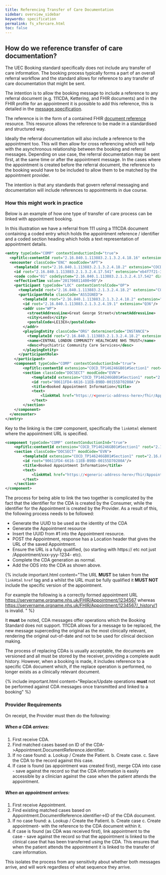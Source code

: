```yaml
---
title: Referencing Transfer of Care Documentation
sidebar: overview_sidebar
keywords: specification
permalink: fs_xfercare.html
toc: false
---
```


## How do we reference transfer of care documentation?

The UEC Booking standard specifically does not include any transfer of care information. The booking process typically forms a part of an overall referral workflow and the standard allows for reference to any transfer of care documentation that might be sent.

The intention is to allow the booking message to include a reference to any referral document (e.g. 111CDA, Kettering, and FHIR documents) and in the FHIR profile for an appointment it is possible to add this reference, this is detailed in the <a href="https://developer.nhs.uk/apis/nhsscheduling-1.0.5-alpha/appointment.html" target="_blank">message specification</a>.

The reference is in the form of a contained FHIR <a href="https://fhir.hl7.org.uk/STU3/StructureDefinition/CareConnect-DocumentReference-1" target="_blank">document reference</a> resource. This resource allows the reference to be made in a standardised and structured way.

Ideally the referral documentation will also include a reference to the appointment too. This will then allow for cross referencing which will help with the asynchronous relationship between the booking and referral messages. Depending on use case, the referral documentation may be sent first, at the same time or after the appointment message. In the cases where the appointment is created before the referral document, the reference to the booking would have to be included to allow them to be matched by the appointment provider.

The intention is that any standards that govern referral messaging and documentation will include references to appointments in due course.


### How this might work in practice

Below is an example of how one type of transfer of care process can be linked with appointment booking.

In this illustration we have a referral from 111 using a 111CDA document containing a coded entry which holds the appointment reference / identifier and a coded section heading which holds a text representation of appointment details.  

```XML
<entry typeCode="COMP" contextConductionInd="true">
  <npfitlc:contentId root="2.16.840.1.113883.2.1.3.2.4.18.16" extension="COCD_TP146093GB01#AppointmentReference"/>
  <encounter classCode="ENC" moodCode="APT">
    <templateId root="2.16.840.1.113883.2.1.3.2.4.18.2" extension="COCD_TP146093GB01#AppointmentReference"/>
    <id root="2.16.840.1.113883.2.1.3.2.4.17.541" extension="eb4f7f21-3962-4416-9a29-a46dd6ee5f17"/>
    <code code="01" codeSystem="2.16.840.1.113883.2.1.3.2.4.17.542" displayName="Patient booking"/>
    <effectiveTime value="201706011400+00"/>
    <participant typeCode="LOC" contextControlCode="OP">
      <templateId root="2.16.840.1.113883.2.1.3.2.4.18.2" extension="COCD_TP146093GB01#location"/>
      <participantRole classCode="ASSIGNED">
        <templateId root="2.16.840.1.113883.2.1.3.2.4.18.2" extension="COCD_TP146093GB01#assignedEntity"/>
        <id root="2.16.840.1.113883.2.1.3.2.4.19.1" extension="Q36"/>
        <addr use="WP">
          <streetAddressLine>Great George Street</streetAddressLine>
          <city>Leeds</city>
          <postalCode>LE13EX</postalCode>
        </addr>
        <playingEntity classCode="ORG" determinerCode="INSTANCE">
          <templateId root="2.16.840.1.113883.2.1.3.2.4.18.2" extension="COCD_TP146093GB01#assignedOrganization"/>
          <name>CENTRAL LONDON COMMUNITY HEALTHCARE NHS TRUST</name>
          <desc>Psychiatric Community Care Services</desc>
        </playingEntity>
      </participantRole>
    </participant>
    <component typeCode="COMP" contextConductionInd="true">
        <npfitlc:contentId extension="COCD_TP146246GB01#Section1" root="2.16.840.1.113883.2.1.3.2.4.18.16"/>
        <section classCode="DOCSECT" moodCode="EVN">
            <templateId extension="COCD_TP146246GB01#Section1" root="2.16.840.1.113883.2.1.3.2.4.18.2"/>
            <id root="90611FD4-6616-11EB-B9BD-00155D70280A"/>
            <title>Booked Appointment Information</title>
            <text>
                <linkHtml href="https://<generic-address-here>/fhir/Appointment/28BCD0FC-F01F-4DB2-B6F1-92A36A37B348/">https://NHSD.Test.INT.nhs.uk/fhir/Appointment/28BCD0FC-F01F-4DB2-B6F1-92A36A37B348</linkHtml>
            </text>
        </section>
    </component>
  </encounter>
</entry>
```

Key to the linking is the ```COMP``` component, specifically the ```linkHtml``` element where the appointment URL is specified.

```XML
<component typeCode="COMP" contextConductionInd="true">
    <npfitlc:contentId extension="COCD_TP146246GB01#Section1" root="2.16.840.1.113883.2.1.3.2.4.18.16"/>
    <section classCode="DOCSECT" moodCode="EVN">
        <templateId extension="COCD_TP146246GB01#Section1" root="2.16.840.1.113883.2.1.3.2.4.18.2"/>
        <id root="90611FD4-6616-11EB-B9BD-00155D70280A"/>
        <title>Booked Appointment Information</title>
        <text>
            <linkHtml href="https://<generic-address-here>/fhir/Appointment/28BCD0FC-F01F-4DB2-B6F1-92A36A37B348/">https://NHSD.Test.INT.nhs.uk/fhir/Appointment/28BCD0FC-F01F-4DB2-B6F1-92A36A37B348</linkHtml>
        </text>
    </section>
</component>
```

The process for being able to link the two together is complicated by the fact that the identifier for the CDA is created by the Consumer, while the identifier for the Appointment is created by the Provider. As a result of this, the following process needs to be followed:

 * Generate the UUID to be used as the identity of the CDA
 * Generate the Appointment resource
 * Insert the UUID from #1 into the Appointment resource.
 * POST the Appointment, response has a Location header that gives the URL of the saved Appointment.
 * Ensure the URL is a fully qualified, (so starting with https:// etc not just /Appointment/xxx-yyy-1234- etc).
 * Complete the CDA generation as normal.
 * Add the ODS into the CDA as shown above.

{% include important.html content="The URL **MUST** be taken from the ```linkHtml``` ```href``` tag and a whilst the URL must be fully qualified it **MUST NOT** include the specific version of the appointment.  

For example the following is a correctly formed appointment URL https://servername.orgname.nhs.uk/FHIR/Appointment/1234567 whereas https://servername.orgname.nhs.uk/FHIR/Appointment/1234567/_history/1 is invalid.
" %}

It **must** be noted, CDA messages offer operations which the Booking Standard does not support. 111CDA allows for a message to be replaced, the new message superceding the original as the most clinically relevant, rendering the original out-of-date and not to be used for clinical decision making. 

The process of replacing CDAs is usually acceptable, the documents are versioned and all must be stored by the receiver, providing a complete audit history. However, when a booking is made, it includes reference to a specific CDA document which, if the replace operation is performed, no longer exists as a clinically relevant document.

{% include important.html content="Replace/Update operations **must** not be performed against CDA messages once transmitted and linked to a booking" %}

### Provider Requirements

On receipt, the Provider must then do the following:

##### When a CDA arrives:

1. First receive CDA.
2. Find matched cases based on ID of the CDA->Appointment.DocumentReference.identifier.
3. If no case found:
     a. Lookup / Create the Patient.
     b. Create case.
     c. Save the CDA to the record against this case.
4. If case is found (as appointment was created first), merge CDA into case - save against the record so that the CDA information is easily accessible by a clinician against the case when the patient attends the appointment.

##### When an appointment arrives:

1. First receive Appointment.
2. Find existing matched cases based on Appointment.DocumentReference.identifier->ID of the CDA document.
3. If no case found:
     a. Lookup / Create the Patient.
     b. Create case
     c. Create appointment- with the reference to the CDA document within it.
4. If case is found (as CDA was received first), link appointment to the case - save against the record so that the appointment is linked to the clinical case that has been transferred using the CDA. This ensures that when the patient attends the appointment it is linked to the transfer of care information.


This isolates the process from any sensitivity about whether both messages arrive, and will work regardless of what sequence they arrive.
